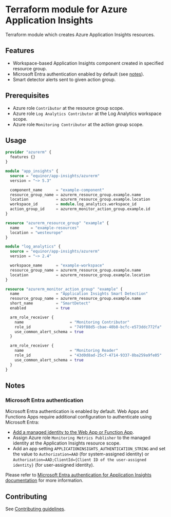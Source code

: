 # Terraform module for Azure Application Insights

Terraform module which creates Azure Application Insights resources.

## Features

- Workspace-based Application Insights component created in specified resource group.
- Microsoft Entra authentication enabled by default (see [notes](#microsoft-entra-authentication)).
- Smart detector alerts sent to given action group.

## Prerequisites

- Azure role `Contributor` at the resource group scope.
- Azure role `Log Analytics Contributor` at the Log Analytics workspace scope.
- Azure role `Monitoring Contributor` at the action group scope.

## Usage

```terraform
provider "azurerm" {
  features {}
}

module "app_insights" {
  source = "equinor/app-insights/azurerm"
  version = "~> 5.3"

  component_name      = "example-component"
  resource_group_name = azurerm_resource_group.example.name
  location            = azurerm_resource_group.example.location
  workspace_id        = module.log_analytics.workspace_id
  action_group_id     = azurerm_monitor_action_group.example.id
}

resource "azurerm_resource_group" "example" {
  name     = "example-resources"
  location = "westeurope"
}

module "log_analytics" {
  source = "equinor/app-insights/azurerm"
  version = "~> 2.4"

  workspace_name      = "example-workspace"
  resource_group_name = azurerm_resource_group.example.name
  location            = azurerm_resource_group.example.location
}

resource "azurerm_monitor_action_group" "example" {
  name                = "Application Insights Smart Detection"
  resource_group_name = azurerm_resource_group.example.name
  short_name          = "SmartDetect"
  enabled             = true

  arm_role_receiver {
    name                    = "Monitoring Contributor"
    role_id                 = "749f88d5-cbae-40b8-bcfc-e573ddc772fa"
    use_common_alert_schema = true
  }

  arm_role_receiver {
    name                    = "Monitoring Reader"
    role_id                 = "43d0d8ad-25c7-4714-9337-8ba259a9fe05"
    use_common_alert_schema = true
  }
}
```

## Notes

### Microsoft Entra authentication

Microsoft Entra authentication is enabled by default. Web Apps and Functions Apps require additional configuration to authenticate using Microsoft Entra:

- [Add a managed identity to the Web App or Function App](https://learn.microsoft.com/en-us/azure/app-service/overview-managed-identity).
- Assign Azure role `Monitoring Metrics Publisher` to the managed identity at the Application Insights resource scope.
- Add an app setting `APPLICATIONINSIGHTS_AUTHENTICATION_STRING` and set the value to `Authorization=AAD` (for system-assigned identity) or `Authorization=AAD;ClientId={Client ID of the user-assigned identity}` (for user-assigned identity).

Please refer to [Microsoft Entra authentication for Application Insights documentation](https://learn.microsoft.com/en-us/azure/azure-monitor/app/azure-ad-authentication) for more information.

## Contributing

See [Contributing guidelines](https://github.com/equinor/terraform-baseline/blob/main/CONTRIBUTING.md).
